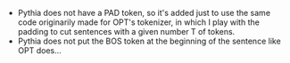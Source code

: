 * Pythia does not have a PAD token, so it's added just to use the same code originarily made for  OPT's tokenizer, in which I play with the padding to cut sentences with a given number T of tokens. 
* Pythia does not put the BOS token at the beginning of the sentence like OPT does...